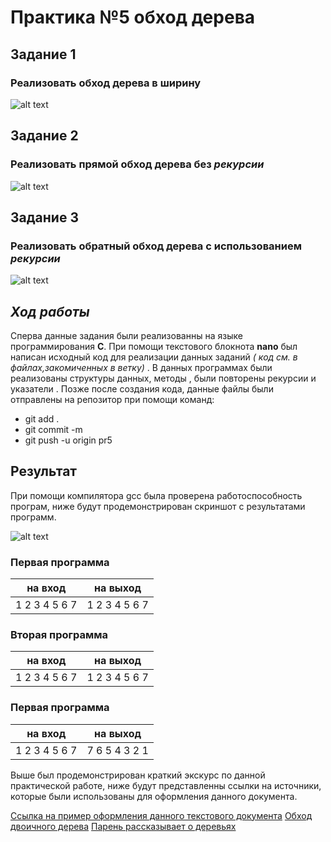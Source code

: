 # **Практика №5 обход дерева**
## **Задание 1**

  ### Реализовать обход дерева в ширину
  
  ![alt text](https://pp.userapi.com/c850236/v850236529/116ae0/mlFN49--58g.jpg)
  
  ## **Задание 2**
  
  ### Реализовать прямой обход дерева без *рекурсии*
  
  ![alt text](https://pp.userapi.com/c850236/v850236529/116ae8/XnF3WGAv5W0.jpg)
  
  ## **Задание 3**
  
  ### Реализовать обратный обход дерева с использованием *рекурсии* 
  
  ![alt text](https://pp.userapi.com/c850236/v850236529/116ae8/XnF3WGAv5W0.jpg)
  
  ## *Ход работы*
  
Сперва данные задания были реализованны на языке программирования **C**. При помощи текстового блокнота **nano** был написан исходный код для реализации данных заданий _( код см. в файлах,закомиченных в ветку)_ . В данных программах были реализованы структуры данных, методы , были повторены рекурсии и  указатели . Позже после создания кода, данные файлы были отправлены на репозитор при помощи команд:
  - git add .  
  - git commit -m
  - git push -u origin pr5
  
  ##  Результат 
  
  При помощи компилятора gcc была проверена работоспособность програм, ниже будут продемонстрирован скриншот с результатами программ.
  
  ![alt text](https://pp.userapi.com/c846416/v846416575/1eb5fd/3qu_VLCj2bY.jpg)
  
  ### Первая программа 
 
| на вход       |  на выход     | 
| ------------- |:-------------:| 
| 1 2 3 4 5 6 7 | 1 2 3 4 5 6 7 |

### Вторая программа
 
| на вход       |  на выход     | 
| ------------- |:-------------:| 
| 1 2 3 4 5 6 7 | 1 2 3 4 5 6 7 |

### Первая программа 
 
| на вход       |  на выход     | 
| ------------- |:-------------:| 
| 1 2 3 4 5 6 7 | 7 6 5 4 3 2 1 |

   Выше был продемонстрирован краткий экскурс по данной практической работе, ниже будут представленны ссылки на источники, которые были использованы для оформления данного документа.
 
 [Ссылка на пример оформления данного текстового документа](https://github.com/adam-p/markdown-here/wiki/Markdown-Cheatsheet)
 [Обход двоичного дерева](https://learnc.info/adt/binary_tree_traversal.html)
 [Парень рассказывает о деревьях](https://www.youtube.com/watch?v=wtgLQE9hjuk)
 
